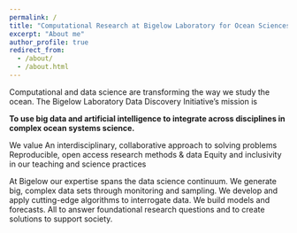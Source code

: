 ```yaml
---
permalink: /
title: "Computational Research at Bigelow Laboratory for Ocean Sciences"
excerpt: "About me"
author_profile: true
redirect_from: 
  - /about/
  - /about.html
---
```


Computational and data science are transforming the way we study the ocean. The Bigelow Laboratory Data Discovery Initiative’s mission is 

**To use big data and artificial intelligence to integrate across disciplines in complex ocean systems science.**

We value 
An interdisciplinary, collaborative approach to solving problems
Reproducible, open access research methods & data
Equity and inclusivity in our teaching and science practices

At Bigelow our expertise spans the data science continuum. We generate big, complex data sets through monitoring and sampling. We develop and apply cutting-edge algorithms to interrogate data. We build models and forecasts. All to answer foundational research questions and to create solutions to support society.

